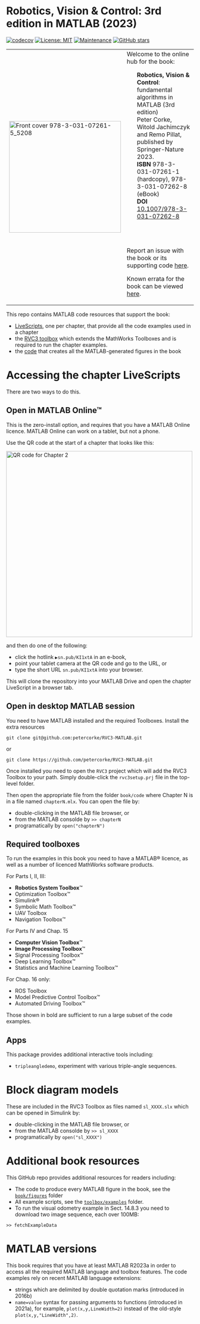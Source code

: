 # Robotics, Vision & Control: 3rd edition in MATLAB (2023)

[![codecov](https://codecov.io/gh/petercorke/RVC3-MATLAB/branch/main/graph/badge.svg?token=68OAE87GM2)](https://codecov.io/gh/petercorke/RVC3-MATLAB)
[![License: MIT](https://img.shields.io/badge/License-MIT-blue.svg)](https://choosealicense.com/licenses/mit/)
[![Maintenance](https://img.shields.io/badge/Maintained%3F-yes-green.svg)](https://GitHub.com/petercorke/RVC3-MATLAB/graphs/commit-activity)
[![GitHub stars](https://img.shields.io/github/stars/petercorke/RVC3-MATLAB.svg?style=social&label=Star&maxAge=2592000)](https://GitHub.com/petercorke/RVC3-MATLAB/stargazers/)

<table style="border:0px">
<tr style="border:0px">
<td style="border:0px">
<img src="https://github.com/petercorke/RVC3-MATLAB/raw/main/doc/978-3-031-07261-1_5208.png" alt="Front cover 978-3-031-07261-5_5208" width="300">
</td>
<td style="border:0px">
Welcome to the online hub for the book:
<ul type="none">
<li><b>Robotics, Vision & Control</b>: fundamental algorithms in MATLAB (3rd edition) 
<li>Peter Corke, Witold Jachimczyk and Remo Pillat, published by Springer-Nature 2023.</li>
<li><b>ISBN</b> 978-3-031-07261-1 (hardcopy), 978-3-031-07262-8 (eBook)</li>
<li><b>DOI</b> <a href="https://doi.org/10.1007/978-3-031-07262-8">10.1007/978-3-031-07262-8</a></li>
</ul>
<br><br>
<p>Report an issue with the book or its supporting code <a href="https://github.com/petercorke/RVC3-MATLAB/issues/new/choose">here</a>.</p>

<p>Known errata for the book can be viewed <a href="https://github.com/petercorke/RVC3-MATLAB/wiki/Errata">here</a>.</p>
</td>
</tr>
</table>

This repo contains MATLAB code resources that support the book:

* [LiveScripts](book/code), one per chapter, that provide all the code examples used in a chapter
* the [RVC3 toolbox](toolbox) which extends the MathWorks Toolboxes and is required to run the
  chapter examples.
* the [code](book/figures) that creates all the MATLAB-generated figures in the book

# Accessing the chapter LiveScripts

There are two ways to do this.

## Open in MATLAB Online™

This is the zero-install option, and requires that you have a MATLAB Online licence.
MATLAB Online can work on a tablet, but not a phone.

Use the QR code at the start of a chapter that looks like this:

<img src="https://github.com/petercorke/RVC3-MATLAB/raw/main/doc/QRcode.png" alt="QR code for Chapter 2" width="500">

and then do one of the following:
* click the hotlink  `▶sn.pub/KI1xtA`  in an e-book, 
* point your tablet camera at the QR code and go to the URL, or
* type the short URL `sn.pub/KI1xtA` into your browser.

This will clone the repository into your MATLAB Drive and open the chapter LiveScript
in a browser tab.  

## Open in desktop MATLAB session

You need to have MATLAB installed and the required Toolboxes.  Install the extra
resources
```shell
git clone git@github.com:petercorke/RVC3-MATLAB.git
```
or
```shell
git clone https://github.com/petercorke/RVC3-MATLAB.git
```

Once installed you need to open the `RVC3` project which will add the RVC3 Toolbox to
your path.  Simply double-click the `rvc3setup.prj` file in the top-level folder.

Then open the appropriate file from the folder `book/code` where Chapter N is in a file
named `chapterN.mlx`.  You can open the file by:
* double-clicking in the MATLAB file browser, or
* from the MATLAB consolde by `>> chapterN`
* programatically by `open("chapterN")`


## Required toolboxes

To run the examples in this book you need to have a MATLAB® licence, as well as a number
of licenced MathWorks software products.


For Parts I, II, III:
- **Robotics System Toolbox**™
- Optimization Toolbox™
- Simulink®
- Symbolic Math Toolbox™
- UAV Toolbox
- Navigation Toolbox™

For Parts IV and Chap. 15
- **Computer Vision Toolbox**™
- **Image Processing Toolbox**™
- Signal Processing Toolbox™
- Deep Learning Toolbox™
- Statistics and Machine Learning Toolbox™


For Chap. 16 only:
- ROS Toolbox
- Model Predictive Control Toolbox™
- Automated Driving Toolbox™

Those shown in bold are sufficient to run a large subset
of the code examples.
## Apps

This package provides additional interactive tools including:
- `tripleangledemo`, experiment with various triple-angle sequences.
# Block diagram models

These are included in the RVC3 Toolbox as files named `sl_XXXX.slx` which can be opened
in Simulink by:

* double-clicking in the MATLAB file browser, or
* from the MATLAB consolde by `>> sl_XXXX`
* programatically by `open("sl_XXXX")`


# Additional book resources

This GitHub repo provides additional resources for readers including:
- The code to produce every MATLAB figure in the book, see the [`book/figures`](book/figures) folder
- All example scripts, see the [`toolbox/examples`](toolbox/examples) folder.
- To run the visual odometry example in Sect. 14.8.3 you need to download two image sequence, each over 100MB:
```
>> fetchExampleData
``` 

# MATLAB versions

This book requires that you have at least MATLAB R2023a in order to access all the
required MATLAB language and toolbox features. The code examples rely on recent MATLAB
language extensions:
* strings which are delimited by double quotation marks (introduced
in 2016b)
* `name=value` syntax for passing arguments to functions (introduced in
2021a), for example, `plot(x,y,LineWidth=2)` instead of the old-style `plot(x,y,"LineWidth",2)`.
